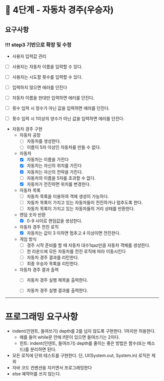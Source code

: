 # 🚀 4단계 - 자동차 경주(우승자)

## 요구사항 
### !!! step3 기반으로 확장 및 수정

* 사용자 입력값 관리
* [ ] 사용자는 자동차 이름을 입력할 수 있다.
* [ ] 사용자는 시도할 횟수를 입력할 수 있다.
* [ ] 입력하지 않으면 에러를 던진다
* [ ] 자동차 이름을 한대만 입력하면 에러를 던진다.
* [ ] 횟수 입력 시 정수가 아닌 값을 입력하면 에러를 던진다.
* [ ] 횟수 입력 시 1이상의 양수가 아닌 값을 입력하면 에러를 던진다.


* 자동차 경주 구현
    * 자동차 공장
        * [ ] 자동차를 생성한다.
        * [ ] 이름이 5자 이상인 자동차를 만들 수 없다.
    * 자동차
        * [x] 자동차는 이름을 가진다
        * [x] 자동차는 자신의 위치를 가진다
        * [x] 자동차는 자신의 전략을 가진다.
        * [ ] 자동차의 이름을 5자를 초과할 수 없다.
        * [x] 자동차가 전진하면 위치를 변경한다.

    * 자동차 목록
        * [ ] 자동차 목록을 이용하여 객체 생성이 가능하다.
        * [ ] 자동차 목록이 가지고 있는 자동차들이 전진하거나 멈추도록 한다.
        * [ ] 자동차 목록이 가지고 있는 자동차들의 거리 상태를 반환한다.

    * 랜덤 숫자 반환
        * [x] 0-9 사이로 랜덤값을 생성한다.

    * 자동차 경주 전진 로직
        * [x] 자동차는 값이 3 이하면 멈추고 4 이상이면 전진한다.

    * 게임 방식
        * [ ] 경주 시작 준비를 할 때 자동차 대수1qaz만큼 자동차 객체를 생성한다.
        * [ ] 한 라운드에 모든 자동차를 전진 로직에 따라 이동시킨다
        * [ ] 자동차 경주 결과를 리턴한다.
        * [ ] 최종 우승자 목록을 리턴한다.

    * 자동차 경주 결과 출력
        * [ ] 자동차 경주 실행 제목을 출력한다.
        * [ ] 자동차 경주 실행 결과를 출력한다.


---

# 프로그래밍 요구사항
* indent(인덴트, 들여쓰기) depth를 2를 넘지 않도록 구현한다. 1까지만 허용한다.
    * 예를 들어 while문 안에 if문이 있으면 들여쓰기는 2이다.
    * 힌트: indent(인덴트, 들여쓰기) depth를 줄이는 좋은 방법은 함수(또는 메소드)를 분리하면 된다.
* 모든 로직에 단위 테스트를 구현한다. 단, UI(System.out, System.in) 로직은 제외
* 자바 코드 컨벤션을 지키면서 프로그래밍한다
* else 예약어를 쓰지 않는다.
